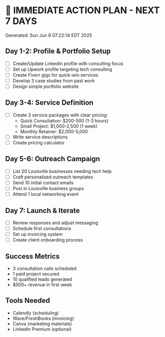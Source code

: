 # 🚀 IMMEDIATE ACTION PLAN - NEXT 7 DAYS
Generated: Sun Jun  8 07:22:14 EDT 2025

## Day 1-2: Profile & Portfolio Setup
- [ ] Create/Update LinkedIn profile with consulting focus
- [ ] Set up Upwork profile targeting tech consulting
- [ ] Create Fiverr gigs for quick-win services
- [ ] Develop 3 case studies from past work
- [ ] Design simple portfolio website

## Day 3-4: Service Definition
- [ ] Create 3 service packages with clear pricing:
  - Quick Consultation: $200-500 (1-3 hours)
  - Small Project: $1,000-2,500 (1 week)
  - Monthly Retainer: $2,000-5,000
- [ ] Write service descriptions
- [ ] Create pricing calculator

## Day 5-6: Outreach Campaign
- [ ] List 20 Louisville businesses needing tech help
- [ ] Craft personalized outreach templates
- [ ] Send 10 initial contact emails
- [ ] Post in Louisville business groups
- [ ] Attend 1 local networking event

## Day 7: Launch & Iterate
- [ ] Review responses and adjust messaging
- [ ] Schedule first consultations
- [ ] Set up invoicing system
- [ ] Create client onboarding process

## Success Metrics
- 3 consultation calls scheduled
- 1 paid project secured
- 10 qualified leads generated
- $500+ revenue in first week

## Tools Needed
- Calendly (scheduling)
- Wave/FreshBooks (invoicing)
- Canva (marketing materials)
- LinkedIn Premium (optional)

